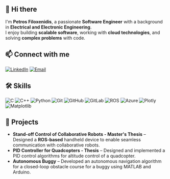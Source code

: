 ## 👋 **Hi there** 

I'm **Petros Filoxenidis**, a passionate **Software Engineer** with a background in **Electrical and Electronic Engineering**.  
I enjoy building **scalable software**, working with **cloud technologies**, and solving **complex problems** with code. 

## 📫 **Connect with me**
[![LinkedIn](https://img.shields.io/badge/LinkedIn-0077B5?style=for-the-badge&logo=linkedin&logoColor=white)](https://www.linkedin.com/in/petros-filoxenidis)
[![Email](https://img.shields.io/badge/Email-D14836?style=for-the-badge&logo=gmail&logoColor=white)](mailto:petfilox@gmail.com)

## 🛠 **Skills**
![C](https://img.shields.io/badge/C-00599C?style=flat&logo=c&logoColor=white)
![C++](https://img.shields.io/badge/C++-00599C?style=flat&logo=c%2B%2B&logoColor=white)
![Python](https://img.shields.io/badge/Python-3776AB?style=flat&logo=python&logoColor=white)
![Git](https://img.shields.io/badge/Git-F05032?style=flat&logo=git&logoColor=white)
![GitHub](https://img.shields.io/badge/GitHub-181717?style=flat&logo=github&logoColor=white)
![GitLab](https://img.shields.io/badge/GitLab-FC6D26?style=flat&logo=gitlab&logoColor=white)
![ROS](https://img.shields.io/badge/ROS-22314E?style=flat&logo=ros&logoColor=white)
![Azure](https://img.shields.io/badge/Microsoft%20Azure-0078D4?style=flat&logo=microsoft-azure&logoColor=white)
![Plotly](https://img.shields.io/badge/Plotly-3F4F75?style=flat&logo=plotly&logoColor=white)
![Matplotlib](https://img.shields.io/badge/Matplotlib-11557C?style=for-the-badge&logo=matplotlib&logoColor=white)


## 🚀 **Projects**
- **Stand-off Control of Collaborative Robots - Master's Thesis** – Designed a **ROS-based** handheld device to enable seamless communication with collaborative robots.
- **PID Controller for Quadcopters - Thesis** – Designed and implemented a PID control algorithms for altitude control of a quadcopter.
- **Autonomous Buggy** – Developed an autonomous navigation algorithm for a closed-loop obstacle course for a buggy using MATLAB and Arduino.


